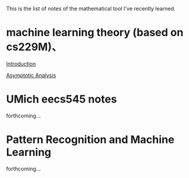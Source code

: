 This is the list of notes of the mathematical tool I've recently learned.

# machine learning theory (based on cs229M)、

[Introduction](https://zitao-shuai.github.io/notes/lecture_1.md)

[Asymptotic Analysis](https://zitao-shuai.github.io/notes/lecture_2.md)

# UMich eecs545 notes

forthcoming...

# Pattern Recognition and Machine Learning

forthcoming...
